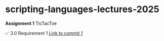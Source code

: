 # scripting-languages-lectures-2025

**Assignment 1** TicTacToe

:white_check_mark: 3.0 Requirement 1 [Link to commit 1](https://github.com/mmsyg/scripting-languages-lectures-2025/tree/bedef975868c45fdb7991f67e1dbeadd5c4a48f0/ticTacToe)